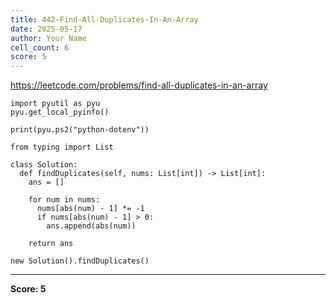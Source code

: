 ```yaml
---
title: 442-Find-All-Duplicates-In-An-Array
date: 2025-05-17
author: Your Name
cell_count: 6
score: 5
---
```


https://leetcode.com/problems/find-all-duplicates-in-an-array


```
import pyutil as pyu
pyu.get_local_pyinfo()
```


```
print(pyu.ps2("python-dotenv"))
```


```
from typing import List
```


```
class Solution:
  def findDuplicates(self, nums: List[int]) -> List[int]:
    ans = []

    for num in nums:
      nums[abs(num) - 1] *= -1
      if nums[abs(num) - 1] > 0:
        ans.append(abs(num))

    return ans
```


```
new Solution().findDuplicates()
```


---
**Score: 5**